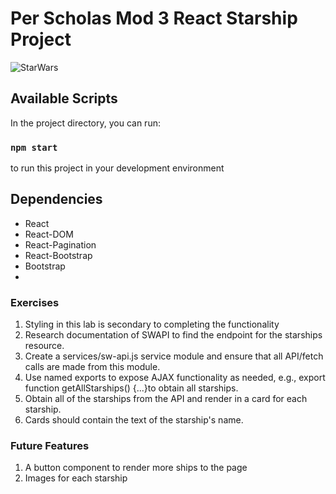 # Per Scholas Mod 3 React Starship Project

![StarWars](https://user-images.githubusercontent.com/6307334/197428868-3ddc0252-0670-4f80-a3f3-581d4282659e.png)

## Available Scripts

In the project directory, you can run:
### `npm start`
to run this project in your development environment

## Dependencies
<ul>
<li>React</li>
<li>React-DOM</li>
<li>React-Pagination</li>
<li>React-Bootstrap</li>
<li>Bootstrap</li>
<li></li>
</ul>


### Exercises
<ol>
  <li>Styling in this lab is secondary to completing the functionality</li>
  <li>Research documentation of SWAPI to find the endpoint for the starships resource.</li>
  <li>Create a services/sw-api.js service module and ensure that all API/fetch calls are made from this module.</li>
  <li>Use named exports to expose AJAX functionality as needed, e.g., export function getAllStarships() {...}to obtain all starships.</li>
  <li>Obtain all of the starships from the API and render in <App> a card for each starship.</li>
  <li>Cards should contain the text of the starship's name.</li>
</ol>

### Future Features

1. A button component to render more ships to the page
2. Images for each starship







